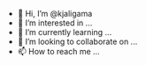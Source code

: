 - 👋 Hi, I’m @kjaligama
- 👀 I’m interested in ...
- 🌱 I’m currently learning ...
- 💞️ I’m looking to collaborate on ...
- 📫 How to reach me ...

<!---
kjaligama/kjaligama is a ✨ special ✨ repository because its `README.md` (this file) appears on your GitHub profile.
You can click the Preview link to take a look at your changes.
--->
